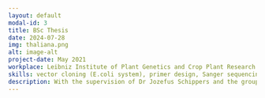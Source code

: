 ```yaml
---
layout: default
modal-id: 3
title: BSc Thesis
date: 2024-07-28
img: thaliana.png
alt: image-alt
project-date: May 2021
workplace: Leibniz Institute of Plant Genetics and Crop Plant Research (IPK), Gatersleben, Germany
skills: vector cloning (E.coli system), primer design, Sanger sequencing, Bimolecular fluorescence complementation (BiFC), yeast-two-hybrid transformation, chloroplast transformation
description: With the supervision of Dr Jozefus Schippers and the group, I had a six-month real-life intensive molecular laboratory research. I learned to characterise a novel transcription factor called KUODA, which was presumably responsible for cell elongation during seed development. I was mainly involved in cloning using various approaches and sequencing five members of KUODA family. The study was performed on model plant Arabidopsis thaliana, which was to be extrapolated into sugar beet system later on. 
---
```

